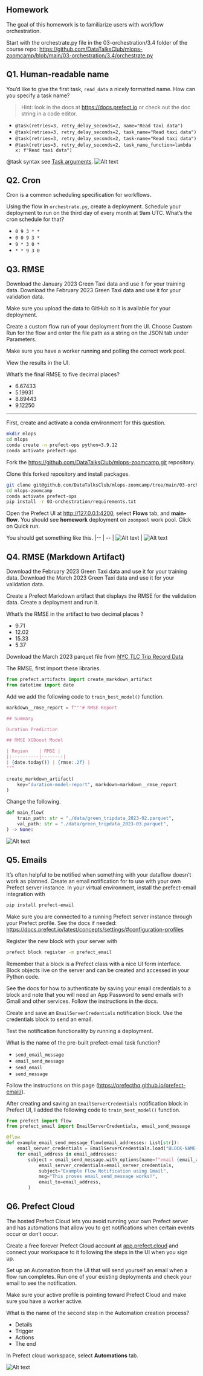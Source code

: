 ## Homework

The goal of this homework is to familiarize users with workflow orchestration. 

Start with the orchestrate.py file in the 03-orchestration/3.4 folder
of the course repo: https://github.com/DataTalksClub/mlops-zoomcamp/blob/main/03-orchestration/3.4/orchestrate.py


## Q1. Human-readable name

You’d like to give the first task, `read_data` a nicely formatted name.
How can you specify a task name?

> Hint: look in the docs at https://docs.prefect.io or 
> check out the doc string in a code editor.

- `@task(retries=3, retry_delay_seconds=2, name="Read taxi data")`
- `@task(retries=3, retry_delay_seconds=2, task_name="Read taxi data")`
- `@task(retries=3, retry_delay_seconds=2, task-name="Read taxi data")`
- `@task(retries=3, retry_delay_seconds=2, task_name_function=lambda x: f"Read taxi data")`

@task syntax see [Task arguments](https://docs.prefect.io/2.10.12/concepts/tasks/#task-arguments).
![Alt text](image.png)

## Q2. Cron

Cron is a common scheduling specification for workflows. 

Using the flow in `orchestrate.py`, create a deployment.
Schedule your deployment to run on the third day of every month at 9am UTC.
What’s the cron schedule for that?

- `0 9 3 * *`
- `0 0 9 3 *`
- `9 * 3 0 *`
- `* * 9 3 0`


## Q3. RMSE 

Download the January 2023 Green Taxi data and use it for your training data.
Download the February 2023 Green Taxi data and use it for your validation data. 

Make sure you upload the data to GitHub so it is available for your deployment.

Create a custom flow run of your deployment from the UI. Choose Custom
Run for the flow and enter the file path as a string on the JSON tab under Parameters.

Make sure you have a worker running and polling the correct work pool.

View the results in the UI.

What’s the final RMSE to five decimal places?

- 6.67433
- 5.19931
- 8.89443
- 9.12250

***
First, create and activate a conda environment for this question.

```bash
mkdir mlops
cd mlops
conda create -n prefect-ops python=3.9.12
conda activate prefect-ops
```
Fork the https://github.com/DataTalksClub/mlops-zoomcamp.git repository. 

Clone this forked repository and install packages.

```bash
git clone git@github.com/DataTalksClub/mlops-zoomcamp/tree/main/03-orchestration
cd mlops-zoomcamp
conda activate prefect-ops
pip install -r 03-orchestration/requirements.txt
```
Open the Prefect UI at http://127.0.0.1:4200, select **Flows** tab, 
and **main-flow**. You should see **homework** deployment on `zoompool` work pool. Click on Quick run.

You should get something like this.
|-- | -- |
![Alt text](image-1.png) | ![Alt text](image-2.png)

## Q4. RMSE (Markdown Artifact)

Download the February 2023 Green Taxi data and use it for your training data.
Download the March 2023 Green Taxi data and use it for your validation data. 

Create a Prefect Markdown artifact that displays the RMSE for the validation data.
Create a deployment and run it.

What’s the RMSE in the artifact to two decimal places ?

- 9.71
- 12.02
- 15.33
- 5.37

Download the March 2023 parquet file from [NYC TLC Trip Record Data](https://www.nyc.gov/site/tlc/about/tlc-trip-record-data.page)

The RMSE, first import these libraries.

```python
from prefect.artifacts import create_markdown_artifact
from datetime import date
```

Add we add the following code to `train_best_model()` function.

```python
markdown__rmse_report = f"""# RMSE Report

## Summary

Duration Prediction 

## RMSE XGBoost Model

| Region    | RMSE |
|:----------|-------:|
| {date.today()} | {rmse:.2f} |
"""

create_markdown_artifact(
    key="duration-model-report", markdown=markdown__rmse_report
)
```
Change the following.

```python
def main_flow(
    train_path: str = "./data/green_tripdata_2023-02.parquet",
    val_path: str = "./data/green_tripdata_2023-03.parquet",
) -> None:
```

![Alt text](image-3.png)


## Q5. Emails


It’s often helpful to be notified when something with your dataflow doesn’t work
as planned. Create an email notification for to use with your own Prefect server instance.
In your virtual environment, install the prefect-email integration with 

```bash
pip install prefect-email
```

Make sure you are connected to a running Prefect server instance through your
Prefect profile.
See the docs if needed: https://docs.prefect.io/latest/concepts/settings/#configuration-profiles

Register the new block with your server with 

```bash
prefect block register -m prefect_email
```

Remember that a block is a Prefect class with a nice UI form interface.
Block objects live on the server and can be created and accessed in your Python code. 

See the docs for how to authenticate by saving your email credentials to
a block and note that you will need an App Password to send emails with
Gmail and other services. Follow the instructions in the docs.

Create and save an `EmailServerCredentials` notification block.
Use the credentials block to send an email.

Test the notification functionality by running a deployment.

What is the name of the pre-built prefect-email task function?

- `send_email_message`
- `email_send_message`
- `send_email`
- `send_message`

Follow the instructions on this page (https://prefecthq.github.io/prefect-email/).

After creating and saving an `EmailServerCredentials` notification block in Prefect UI,
I added the following code to `train_best_model()` function.

```python
from prefect import flow
from prefect_email import EmailServerCredentials, email_send_message

@flow
def example_email_send_message_flow(email_addresses: List[str]):
    email_server_credentials = EmailServerCredentials.load("BLOCK-NAME-PLACEHOLDER")
    for email_address in email_addresses:
        subject = email_send_message.with_options(name=f"email {email_address}").submit(
            email_server_credentials=email_server_credentials,
            subject="Example Flow Notification using Gmail",
            msg="This proves email_send_message works!",
            email_to=email_address,
        )
```

## Q6. Prefect Cloud

The hosted Prefect Cloud lets you avoid running your own Prefect server and
has automations that allow you to get notifications when certain events occur
or don’t occur. 

Create a free forever Prefect Cloud account at [app.prefect.cloud](https://app.prefect.cloud/) and connect
your workspace to it following the steps in the UI when you sign up. 

Set up an Automation from the UI that will send yourself an email when
a flow run completes. Run one of your existing deployments and check
your email to see the notification.

Make sure your active profile is pointing toward Prefect Cloud and
make sure you have a worker active.

What is the name of the second step in the Automation creation process?

- Details
- Trigger
- Actions
- The end

In Prefect cloud workspace, select **Automations** tab.


![Alt text](image-4.png)




